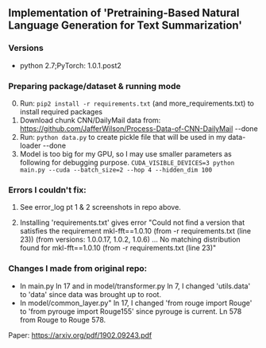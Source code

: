 ## Implementation of 'Pretraining-Based Natural Language Generation for Text Summarization'
### Versions
* python 2.7;PyTorch: 1.0.1.post2

### Preparing package/dataset & running mode
0. Run: `pip2 install -r requirements.txt` (and more_requirements.txt) to install required packages
1. Download chunk CNN/DailyMail data from: https://github.com/JafferWilson/Process-Data-of-CNN-DailyMail --done
2. Run: `python data.py` to create pickle file that will be used in my data-loader --done
3. Model is too big for my GPU, so I may use smaller parameters as following for debugging purpose. 
`CUDA_VISIBLE_DEVICES=3 python main.py --cuda --batch_size=2 --hop 4 --hidden_dim 100`

### Errors I couldn't fix:
1. See error_log pt 1 & 2 screenshots in repo above.

2. Installing 'requirements.txt' gives error "Could not find a version that satisfies the requirement mkl-fft==1.0.10 (from -r requirements.txt (line 23)) (from versions: 1.0.0.17, 1.0.2, 1.0.6) ... No matching distribution found for mkl-fft==1.0.10 (from -r requirements.txt (line 23)"

### Changes I made from original repo:
* In  main.py ln 17 and in  model/transformer.py ln 7, I changed 'utils.data' to 'data' since data was brought up to root. 
* In model/common_layer.py" ln 17, I changed 'from rouge import Rouge' to 'from pyrouge import Rouge155' since pyrouge is current. Ln 578 from Rouge to Rouge 578.

Paper: https://arxiv.org/pdf/1902.09243.pdf 
